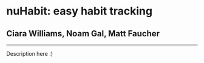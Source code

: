 # **nuHabit**: easy habit tracking
## Ciara Williams, Noam Gal, Matt Faucher
---
Description here :)
